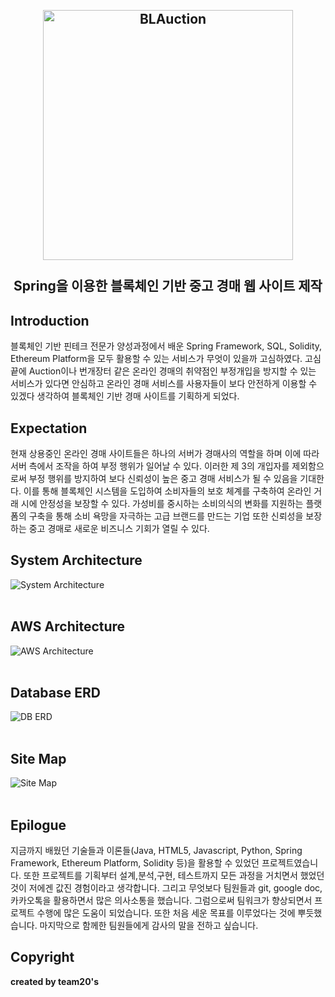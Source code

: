 <h2 align="center">
    <br>
    <img src="https://raw.githubusercontent.com/Team20s/BLAuction/master/BLAuction/web/img/logo.PNG" alt="BLAuction" width=400">
    <br>
    <br>
    Spring을 이용한 블록체인 기반 중고 경매 웹 사이트 제작
    <br>
</h2>


## Introduction
블록체인 기반 핀테크 전문가 양성과정에서 배운 Spring Framework, SQL, Solidity, Ethereum Platform을 모두 활용할 수 있는 서비스가 무엇이 있을까 고심하였다. 고심 끝에 Auction이나 번개장터 같은 온라인 경매의 취약점인 부정개입을 방지할 수 있는 서비스가 있다면 안심하고 온라인 경매 서비스를 사용자들이 보다 안전하게 이용할 수 있겠다 생각하여 블록체인 기반 경매 사이트를 기획하게 되었다.
<br>

## Expectation
 현재 상용중인 온라인 경매 사이트들은 하나의 서버가 경매사의 역할을 하며 이에 따라 서버 측에서 조작을 하여 부정 행위가 일어날 수 있다. 이러한 제 3의 개입자를 제외함으로써 부정 행위를 방지하여 보다 신뢰성이 높은 중고 경매 서비스가 될 수 있음을 기대한다. 이를 통해 블록체인 시스템을 도입하여  소비자들의 보호 체계를 구축하여 온라인 거래 시에 안정성을 보장할 수 있다.
  가성비를 중시하는 소비의식의 변화를 지원하는 플랫폼의 구축을 통해 소비 욕망을 자극하는 고급 브랜드를 만드는 기업 또한 신뢰성을 보장하는 중고 경매로 새로운 비즈니스 기회가 열릴 수 있다. 
<br>

## System Architecture
<img src="https://raw.githubusercontent.com/Team20s/BLAuction/master/image_readme/BLAuction_Architecture.png" alt="System Architecture">
<br>
<br>

## AWS Architecture
<img src="https://raw.githubusercontent.com/Team20s/BLAuction/master/image_readme/BLAuction_AWS.png" alt="AWS Architecture">
<br>
<br>

## Database ERD
<img src="https://raw.githubusercontent.com/Team20s/BLAuction/master/image_readme/db_erd.png" alt="DB ERD">
<br>
<br>

## Site Map
<img src="https://raw.githubusercontent.com/Team20s/BLAuction/master/image_readme/site_map.jpg" alt="Site Map">
<br>
<br>

## Epilogue
지금까지 배웠던 기술들과 이론들(Java, HTML5, Javascript, Python, Spring Framework, Ethereum Platform, Solidity 등)을 활용할 수 있었던 프로젝트였습니다. 또한 프로젝트를 기획부터 설계,분석,구현, 테스트까지 모든 과정을 거치면서 했었던 것이 저에겐 값진 경험이라고 생각합니다. 그리고 무엇보다 팀원들과 git, google doc, 카카오톡을 활용하면서 많은 의사소통을 했습니다. 그럼으로써 팀워크가 향상되면서 프로젝트 수행에 많은 도움이 되었습니다. 또한 처음 세운 목표를 이루었다는 것에 뿌듯했습니다. 마지막으로 함께한 팀원들에게 감사의 말을 전하고 싶습니다.

## Copyright
 <strong><p>created by team20's</p></strong>

